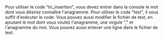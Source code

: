 Pour utiliser le code "tri_insertion", vous devez entrer dans la console le mot dont vous désirez connaître l'anagramme.
Pour utiliser le code "test", il vous suffit d'exécuter le code.
Vous pouvez aussi modifier le fichier de test, en ajoutant le mot dont vous voulez l'anagramme, une virgule "," et l'anagramme du mot.
Vous pouvez aussi enlever une ligne dans le fichier de test.

